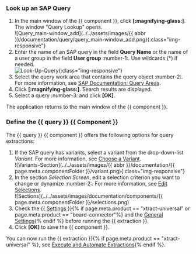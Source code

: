
### Look up an SAP Query
1. In the main window of the {{ component }}, click **[:magnifying-glass:]**. The window "Query Lookup" opens.<br>
![Query_main-window_add](../../assets/images/{{ abbr }}/documentation/query/query_main-window_add.png){:class="img-responsive"}
2. Enter the name of an SAP query in the field **Query Name** or the name of a user group in the field **User group** :number-1:. 
Use wildcards (*) if needed.<br>
![Look-Up-Query](../../assets/images/documentation/components/Query/Query_look-up.png){:class="img-responsive"}
3. Select the query work area that contains the query object :number-2:. For more information, see [SAP Documentation: Query Areas](https://help.sap.com/doc/saphelp_nw74/7.4.16/en-us/4e/3bdad0b8503b0fe10000000a42189e/frameset.htm).
4. Click **[:magnifying-glass:]**. Search results are displayed.
4. Select a query :number-3: and click **[OK]**.

The application returns to the main window of the {{ component }}.

### Define the {{ query }} {{ Component }}

The {{ query }} {{ component }} offers the following options for query extractions:

1. If the SAP query has variants, select a variant from the drop-down-list *Variant*. For more information, see [Choose a Variant](variants-and-selections.md/#choose-a-variant).<br>
![Variants-Section](../../assets/images/{{ abbr }}/documentation/{{ page.meta.componentFolder }}/variant.png){:class="img-responsive"}
2. In the section *Selection Screen*, edit a selection criterion you want to change or dynamize :number-2:. For more information, see [Edit Selections](variants-and-selections.md/#edit-selections).<br>
![Sections](../../assets/images/documentation/components/{{ page.meta.componentFolder }}/selections.png)
3. Check the [{{ Settings }}](settings.md){% if page.meta.product == "xtract-universal" or page.meta.product == "board-connector"%} and the [General Settings](general-settings.md){% endif %} before running the {{ extraction }}.
4. Click **[OK]** to save the {{ component }}.

You can now run the {{ extraction }}{% if page.meta.product == "xtract-universal" %}, see [Execute and Automate Extractions](../execute-and-automate/index.md){% endif %}.
